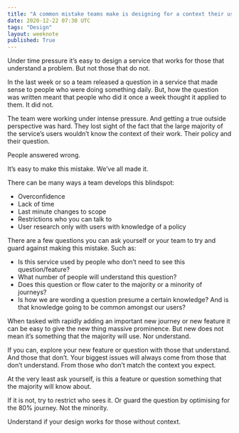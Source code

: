 ```yaml
---
title: "A common mistake teams make is designing for a context their users don't have"
date: 2020-12-22 07:30 UTC
tags: "Design"
layout: weeknote
published: True
---
```


Under time pressure it’s easy to design a service that works for those that understand a problem. But not those that do not.

In the last week or so a team released a question in a service that made sense to people who were doing something daily. But, how the question was written meant that people who did it once a week thought it applied to them. It did not.

The team were working under intense pressure. And getting a true outside perspective was hard. They lost sight of the fact that the large majority of the service’s users wouldn’t know the context of their work. Their policy and their question.

People answered wrong.

It’s easy to make this mistake. We’ve all made it.

There can be many ways a team develops this blindspot:

- Overconfidence
- Lack of time
- Last minute changes to scope
- Restrictions who you can talk to
- User research only with users with knowledge of a policy

There are a few questions you can ask yourself or your team to try and guard against making this mistake. Such as:

- Is this service used by people who don’t need to see this question/feature?
- What number of people will understand this question?
- Does this question or flow cater to the majority or a minority of journeys?
- Is how we are wording a question presume a certain knowledge? And is that knowledge going to be common amongst our users?

When tasked with rapidly adding an important new journey or new feature it can be easy to give the new thing massive prominence. But new does not mean it’s something that the majority will use. Nor understand.

If you can, explore your new feature or question with those that understand. And those that don’t. Your biggest issues will always come from those that don’t understand. From those who don’t match the context you expect.

At the very least ask yourself, is this a feature or question something that the majority will know about.

If it is not, try to restrict who sees it. Or guard the question by optimising for the 80% journey. Not the minority.

Understand if your design works for those without context.
